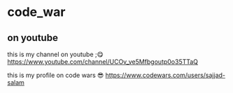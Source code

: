 # code_war

## on youtube 

this is my channel on youtube ;😋
https://www.youtube.com/channel/UCOv_ve5Mfbgoutp0o35TTaQ

this is my profile on code wars 😎
https://www.codewars.com/users/sajjad-salam
